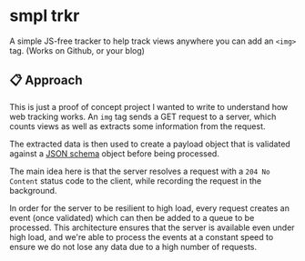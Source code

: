 # smpl trkr

A simple JS-free tracker to help track views anywhere you can add an `<img>` tag. (Works on Github, or your blog)

## 📋 Approach

This is just a proof of concept project I wanted to write to understand how web tracking works. An `img` tag sends a GET request to a server, which counts views as well as extracts some information from the request. 

The extracted data is then used to create a payload object that is validated against a [JSON schema](https://json-schema.org/) object before being processed.

The main idea here is that the server resolves a request with a `204 No Content` status code to the client, while recording the request in the background.

In order for the server to be resilient to high load, every request creates an event (once validated) which can then be added to a queue to be processed. This architecture ensures that the server is available even under high load, and we're able to process the events at a constant speed to ensure we do not lose any data due to a high number of requests.
